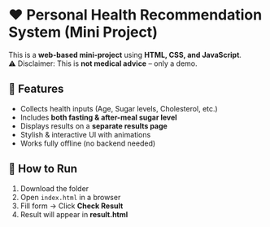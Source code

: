 # ❤ Personal Health Recommendation System (Mini Project)

This is a **web-based mini-project** using **HTML, CSS, and JavaScript**.  
⚠ Disclaimer: This is **not medical advice** – only a demo.

## 📂 Features
- Collects health inputs (Age, Sugar levels, Cholesterol, etc.)
- Includes **both fasting & after-meal sugar level**
- Displays results on a **separate results page**
- Stylish & interactive UI with animations
- Works fully offline (no backend needed)

## 🚀 How to Run
1. Download the folder
2. Open `index.html` in a browser
3. Fill form → Click **Check Result**
4. Result will appear in **result.html**
